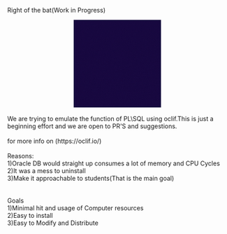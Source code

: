 Right of the bat(Work in Progress)
<br>                                       
<p align="center">
    <img src="./images/GorBoi.gif" width=200/>
</p>                                                                                   
We are trying to emulate the function of PL\SQL using oclif.This is just a beginning effort and we are open to PR'S and suggestions.<br>
<br>
for more info on (https://oclif.io/)

<br>
<br>Reasons:<br>
  1)Oracle DB would straight up consumes a lot of memory and CPU Cycles<br>
  2)It was a mess to uninstall<br>
  3)Make it approachable to students(That is the main goal)<br>
  <br>
  <br>
Goals<br>
  1)Minimal hit and usage of Computer resources<br>
  2)Easy to install<br>
  3)Easy to Modify and Distribute<br>
  <br>
